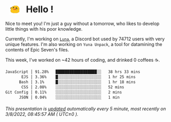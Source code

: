 <h1>   <img src="./spoink.gif" style="vertical-align:middle;" width="30px">   Hello ! </h1>

Nice to meet you! I'm just a guy without a tomorrow, who likes to develop little things with his poor knowledge.

Currently, I'm working on <a href='https://github.com/Asgarrrr/Luna'>`Luna`</a>, a Discord bot used by 74712 users with very unique features. I'm also working on `Yuna Unpack`, a tool for datamining the contents of Epic Seven's files.

This week, I've worked on ~42 hours of coding, and drinked 0 coffees ☕.

```
JavaScript │ 91.28%   ██████████████████░░   38 hrs 33 mins
       EJS │ 3.36%    █░░░░░░░░░░░░░░░░░░░   1 hr 25 mins
      Bash │ 3.1%     █░░░░░░░░░░░░░░░░░░░   1 hr 18 mins
       CSS │ 2.08%    ░░░░░░░░░░░░░░░░░░░░   52 mins
Git Config │ 0.11%    ░░░░░░░░░░░░░░░░░░░░   2 mins
      JSON │ 0.04%    ░░░░░░░░░░░░░░░░░░░░   1 min
```

###### This presentation is [updated](https://github.com/Asgarrrr) automatically every 5 minute, most recently on 3/8/2022, 08:45:57 AM ( UTC±0 ).